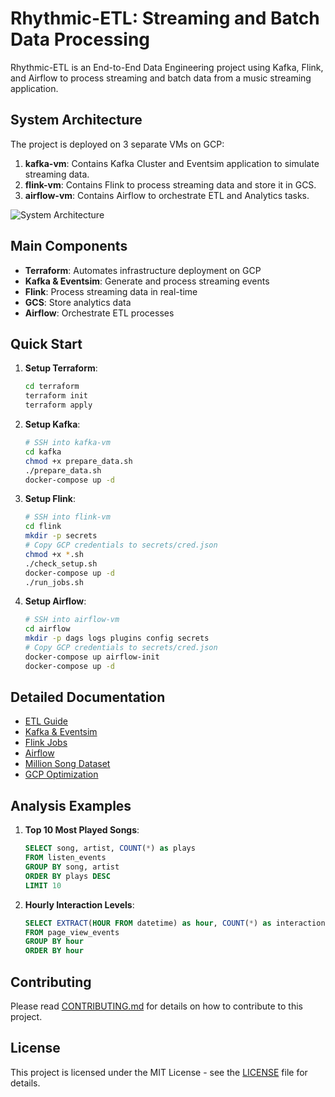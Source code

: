 # Rhythmic-ETL: Streaming and Batch Data Processing

Rhythmic-ETL is an End-to-End Data Engineering project using Kafka, Flink, and Airflow to process streaming and batch data from a music streaming application.

## System Architecture

The project is deployed on 3 separate VMs on GCP:

1. **kafka-vm**: Contains Kafka Cluster and Eventsim application to simulate streaming data.
2. **flink-vm**: Contains Flink to process streaming data and store it in GCS.
3. **airflow-vm**: Contains Airflow to orchestrate ETL and Analytics tasks.

![System Architecture](docs/images/architecture.png)

## Main Components

- **Terraform**: Automates infrastructure deployment on GCP
- **Kafka & Eventsim**: Generate and process streaming events
- **Flink**: Process streaming data in real-time
- **GCS**: Store analytics data
- **Airflow**: Orchestrate ETL processes

## Quick Start

1. **Setup Terraform**:
   ```bash
   cd terraform
   terraform init
   terraform apply
   ```

2. **Setup Kafka**:
   ```bash
   # SSH into kafka-vm
   cd kafka
   chmod +x prepare_data.sh
   ./prepare_data.sh
   docker-compose up -d
   ```

3. **Setup Flink**:
   ```bash
   # SSH into flink-vm
   cd flink
   mkdir -p secrets
   # Copy GCP credentials to secrets/cred.json
   chmod +x *.sh
   ./check_setup.sh
   docker-compose up -d
   ./run_jobs.sh
   ```

4. **Setup Airflow**:
   ```bash
   # SSH into airflow-vm
   cd airflow
   mkdir -p dags logs plugins config secrets
   # Copy GCP credentials to secrets/cred.json
   docker-compose up airflow-init
   docker-compose up -d
   ```

## Detailed Documentation

- [ETL Guide](docs/ETL.md)
- [Kafka & Eventsim](kafka/README.md)
- [Flink Jobs](flink/README.md)
- [Airflow](airflow/README.md)
- [Million Song Dataset](docs/million_song_dataset.md)
- [GCP Optimization](docs/gcp_optimization.md)

## Analysis Examples

1. **Top 10 Most Played Songs**:
   ```sql
   SELECT song, artist, COUNT(*) as plays
   FROM listen_events
   GROUP BY song, artist
   ORDER BY plays DESC
   LIMIT 10
   ```

2. **Hourly Interaction Levels**:
   ```sql
   SELECT EXTRACT(HOUR FROM datetime) as hour, COUNT(*) as interactions
   FROM page_view_events
   GROUP BY hour
   ORDER BY hour
   ```

## Contributing

Please read [CONTRIBUTING.md](CONTRIBUTING.md) for details on how to contribute to this project.

## License

This project is licensed under the MIT License - see the [LICENSE](LICENSE) file for details.
